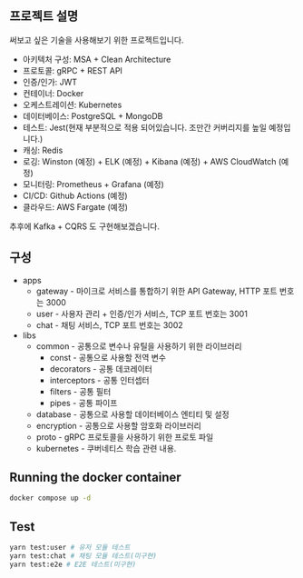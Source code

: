 ## 프로젝트 설명
써보고 싶은 기술을 사용해보기 위한 프로젝트입니다.
- 아키텍처 구성: MSA + Clean Architecture
- 프로토콜: gRPC + REST API
- 인증/인가: JWT
- 컨테이너: Docker
- 오케스트레이션: Kubernetes
- 데이터베이스: PostgreSQL + MongoDB
- 테스트: Jest(현재 부분적으로 적용 되어있습니다. 조만간 커버리지를 높일 예정입니다.)
- 캐싱: Redis
- 로깅: Winston (예정) +  ELK (예정) + Kibana (예정) + AWS CloudWatch (예정)
- 모니터링: Prometheus + Grafana (예정)
- CI/CD: Github Actions (예정)
- 클라우드: AWS Fargate (예정)

추후에 Kafka + CQRS 도 구현해보겠습니다. 

## 구성
- apps
  - gateway - 마이크로 서비스를 통합하기 위한 API Gateway, HTTP 포트 번호는 3000
  - user - 사용자 관리 + 인증/인가 서비스, TCP 포트 번호는 3001
  - chat - 채팅 서비스, TCP 포트 번호는 3002
- libs
  - common - 공통으로 변수나 유틸을 사용하기 위한 라이브러리
    - const - 공통으로 사용할 전역 변수
    - decorators - 공통 데코레이터
    - interceptors - 공통 인터셉터
    - filters - 공통 필터
    - pipes - 공통 파이프
  - database - 공통으로 사용할 데이터베이스 엔티티 및 설정
  - encryption - 공통으로 사용할 암호화 라이브러리
  - proto - gRPC 프로토콜을 사용하기 위한 프로토 파일
  - kubernetes - 쿠버네티스 학습 관련 내용.
## Running the docker container

```bash
docker compose up -d
```

## Test
```bash
yarn test:user # 유저 모듈 테스트
yarn test:chat # 채팅 모듈 테스트(미구현)
yarn test:e2e # E2E 테스트(미구현)
```
[//]: # (## 인프라 구조)
[//]: # (![Infrastructure]&#40;~@source/.vuepress/public/image/2021_04_user_count.png&#41;)
